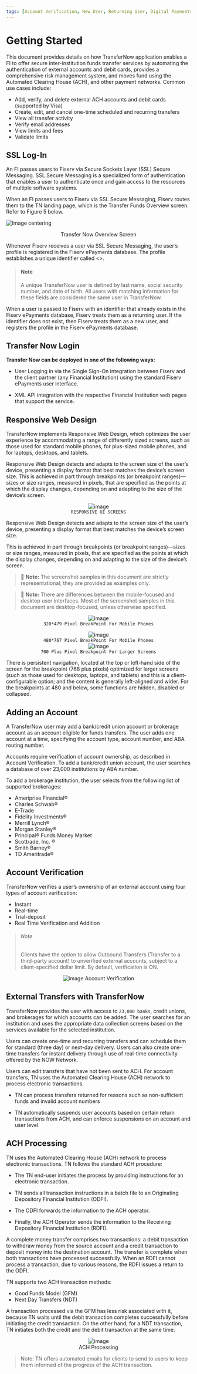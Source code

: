 ```yaml
---
tags: [Account Verification, New User, Returning User, Digital Payments, Account Ownership, Data Validation Check]
---
```


# Getting Started

This document provides details on how TransferNow application enables a FI to offer secure inter-institution funds transfer services by automating the authentication of external accounts and debit cards, provides a comprehensive risk management system, and moves fund using the Automated Clearing House (ACH), and other payment networks. Common use cases include:

-	Add, verify, and delete external ACH accounts and debit cards (supported by Visa) 
-	Create, edit, and cancel one-time scheduled and recurring transfers 
-	View all transfer activity 
-	Verify email addresses 
-	View limits and fees 
-	Validate limits

## SSL Log-In 

An FI passes users to Fiserv via Secure Sockets Layer (SSL) Secure Messaging. SSL Secure Messaging is a specialized form of authentication that enables a user to authenticate once and gain access to the resources of multiple software systems. 

When an FI passes users to Fiserv via SSL Secure Messaging, Fiserv routes them to the TN landing page, which is the Transfer Funds Overview screen. Refer to Figure 5 below.

<!-- align: center -->
![Image centering](../assets/images/TransferNowOverview.png "Image centering")


<p style="text-align:center">Transfer Now Overview Screen</p>



Whenever Fiserv receives a user via SSL Secure Messaging, the user’s profile is registered in the Fiserv ePayments database. The profile establishes a unique identifier called <>. 

<!-- theme: info -->
> #### Note
>
> A unique TransferNow user is defined by last name, social security number, and date of birth. All users with matching information for these fields are considered the same user in TransferNow.

When a user is passed to Fiserv with an identifier that already exists in the Fiserv ePayments database, Fiserv treats them as a returning user. If the identifier does not exist, then Fiserv treats them as a new user, and registers the profile in the Fiserv ePayments database.

## Transfer Now Login

**Transfer Now can be deployed in one of the following ways:**


- User Logging in via the Single Sign-On integration between Fiserv and the client partner (any Financial Institution) using the standard Fiserv ePayments user interface. 


- XML API integration with the respective Financial Institution web pages that support the service.


## Responsive Web Design

TransferNow implements Responsive Web Design, which optimizes the user experience by accommodating a range of differently sized screens, such as those used for standard mobile phones, for plus-sized mobile phones, and for laptops, desktops, and tablets.

Responsive Web Design detects and adapts to the screen size of the user’s device, presenting a display format that best matches the device’s screen size. This is achieved in part through breakpoints (or breakpoint ranges)—sizes or size ranges, measured in pixels, that are specified as the points at which the display changes, depending on and adapting to the size of the device’s screen. 

<center>

![image](../assets/images/responsiveUIScreens.jpg)
<br />``RESPONSIVE UI SCREENS``
</center>


<!-- align: center 
![Image centering](../assets/images/responsiveUIScreens.jpg "Image centering")
-->

Responsive Web Design detects and adapts to the screen size of the user’s device, presenting a display format that best matches the device’s screen size.

This is achieved in part through breakpoints (or breakpoint ranges)—sizes or size ranges, measured in pixels, that are specified as the points at which the display changes, depending on and adapting to the size of the device’s screen.

> :memo: **Note:** The screenshot samples in this document are strictly representational; they are provided as examples only.

> :memo: **Note:** There are differences between the mobile-focused and desktop user interfaces. Most of the screenshot samples in this document are desktop-focused, unless otherwise specified.


<center>

![image](../assets/images/320MobileViewpng.png)
<br /> ``320*479 Pixel BreakPoint For Mobile Phones``<br />

![image](../assets/images/480MobileView.png)
<br />``480*767 Pixel BreakPoint For Mobile Phones``<br />
![image](../assets/images/desktopview.png)
<br /> ``700 Plus Pixel Breakpoint For Larger Screens``
</center>



There is persistent navigation, located at the top or left-hand side of the screen for the breakpoint (768 plus pixels) optimized for larger screens (such as those used for desktops, laptops, and tablets) and this is a client-configurable option; and the content is generally left-aligned and wider. 
For the breakpoints at 480 and below, some functions are hidden, disabled or collapsed.




## Adding an Account

A TransferNow user may add a bank/credit union account or brokerage account as an account eligible for funds transfers. The user adds one account at a time, specifying the account type, account number, and ABA routing number.

Accounts require verification of account ownership, as described in Account Verification. To add a bank/credit union account, the user searches a database of over 23,000 institutions by ABA number.

To add a brokerage institution, the user selects from the following list of supported brokerages:

-	Ameriprise Financial®
-	Charles Schwab®
-	E-Trade
-	Fidelity Investments®
-	Merrill Lynch®
-	Morgan Stanley®
-	Principal® Funds Money Market
-	Scottrade, Inc. ®
-	Smith Barney®
-	TD Ameritrade®



## Account Verification

TransferNow verifies a user’s ownership of an external account using four types of account verification:   

*	Instant
*	Real-time
*	Trial-deposit 
*	Real Time Verification and Addition

<!-- theme: info -->
> ###### Note
>
> Clients have the option to allow Outbound Transfers (Transfer to a third-party account) to unverified external accounts, subject to a client-specified dollar limit. By default, verification is ON.

<center>

![image](../assets/images/transferVerification.png) Account Verification
</center>

## External Transfers with TransferNow

TransferNow provides the user with access to ``23,000 banks``, credit unions, and brokerages for which accounts can be added. The user searches for an institution and uses the appropriate data collection screens based on the services available for the selected institution. 

Users can create one-time and recurring transfers and can schedule them for standard (three day) or next-day delivery. Users can also create one-time transfers for instant delivery through use of real-time connectivity offered by the NOW Network. 

Users can edit transfers that have not been sent to ACH. 
For account transfers, TN uses the Automated Clearing House (ACH) network to process electronic transactions. 

*	TN can process transfers returned for reasons such as non-sufficient funds and invalid account numbers 

*	TN automatically suspends user accounts based on certain return transactions from ACH, and can enforce suspensions on an account and user level.

## ACH Processing

TN uses the Automated Clearing House (ACH) network to process electronic transactions. TN follows the standard ACH procedure:

*	The TN end-user initiates the process by providing instructions for an electronic transaction.

*	TN sends all transaction instructions in a batch file to an Originating Depository Financial Institution (ODFI).

*	The ODFI forwards the information to the ACH operator.

*	Finally, the ACH Operator sends the information to the Receiving Depository Financial Institution (RDFI).

A complete money transfer comprises two transactions: a debit transaction to withdraw money from the source account and a credit transaction to deposit money into the destination account. The transfer is complete when both transactions have processed successfully. When an RDFI cannot process a transaction, due to various reasons, the RDFI issues a return to the ODFI.

TN supports two ACH transaction methods: 

*	Good Funds Model (GFM)
*	Next Day Transfers (NDT)

A transaction processed via the GFM has less risk associated with it, because TN waits until the debit transaction completes successfully before initiating the credit transaction. On the other hand, for a NDT transaction, TN initiates both the credit and the debit transaction at the same time.

<center>

![image](../assets/images/ACH.png)
<br /> ACH Processing
</center>


>
>
> Note: TN offers automated emails for clients to send to users to keep them informed of the progress of the ACH transaction.


 

